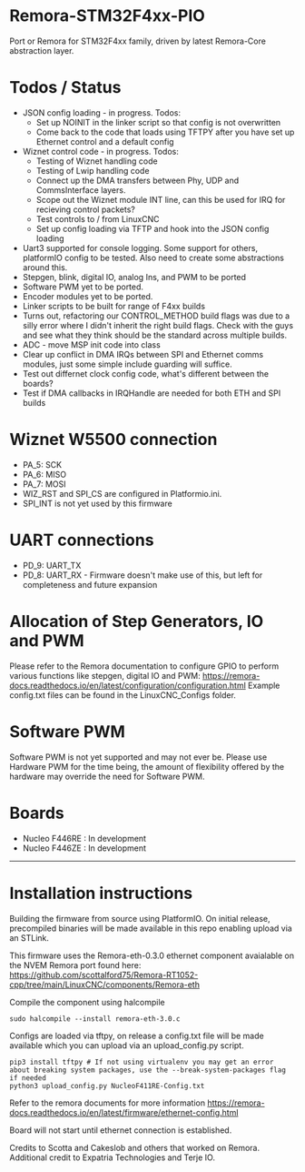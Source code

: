 # Remora-STM32F4xx-PIO
Port or Remora for STM32F4xx family, driven by latest Remora-Core abstraction layer.

# Todos / Status
- JSON config loading - in progress. Todos:
    - Set up NOINIT in the linker script so that config is not overwritten
    - Come back to the code that loads using TFTPY after you have set up Ethernet control and a default config
- Wiznet control code - in progress. Todos:
    - Testing of Wiznet handling code
    - Testing of Lwip handling code
    - Connect up the DMA transfers between Phy, UDP and CommsInterface layers. 
    - Scope out the Wiznet module INT line, can this be used for IRQ for recieving control packets?    
    - Test controls to / from LinuxCNC
    - Set up config loading via TFTP and hook into the JSON config loading
- Uart3 supported for console logging. Some support for others, platformIO config to be tested. Also need to create some abstractions around this.
- Stepgen, blink, digital IO, analog Ins, and PWM to be ported
- Software PWM yet to be ported.
- Encoder modules yet to be ported.
- Linker scripts to be built for range of F4xx builds
- Turns out, refactoring our CONTROL_METHOD build flags was due to a silly error where I didn't inherit the right build flags. Check with the guys and see what they think should be the standard across multiple builds.
- ADC - move MSP init code into class
- Clear up conflict in DMA IRQs between SPI and Ethernet comms modules, just some simple include guarding will suffice.
- Test out differnet clock config code, what's different between the boards?
- Test if DMA callbacks in IRQHandle are needed for both ETH and SPI builds

# Wiznet W5500 connection
- PA_5: SCK
- PA_6: MISO
- PA_7: MOSI
- WIZ_RST and SPI_CS are configured in Platformio.ini. 
- SPI_INT is not yet used by this firmware

# UART connections
- PD_9: UART_TX
- PD_8: UART_RX - Firmware doesn't make use of this, but left for completeness and future expansion

# Allocation of Step Generators, IO and PWM
Please refer to the Remora documentation to configure GPIO to perform various functions like stepgen, digital IO and PWM: https://remora-docs.readthedocs.io/en/latest/configuration/configuration.html
Example config.txt files can be found in the LinuxCNC_Configs folder. 

# Software PWM
Software PWM is not yet supported and may not ever be. Please use Hardware PWM for the time being, the amount of flexibility offered by the hardware may override the need for Software PWM. 

# Boards
- Nucleo F446RE : In development
- Nucleo F446ZE : In development

------------------------------------------

# Installation instructions
Building the firmware from source using PlatformIO. On initial release, precompiled binaries will be made available in this repo enabling upload via an STLink. 

This firmware uses the Remora-eth-0.3.0 ethernet component avaialable on the NVEM Remora port found here: https://github.com/scottalford75/Remora-RT1052-cpp/tree/main/LinuxCNC/components/Remora-eth

Compile the component using halcompile
```
sudo halcompile --install remora-eth-3.0.c
```

Configs are loaded via tftpy, on release a config.txt file will be made available which you can upload via an upload_config.py script.
```
pip3 install tftpy # If not using virtualenv you may get an error about breaking system packages, use the --break-system-packages flag if needed
python3 upload_config.py NucleoF411RE-Config.txt
```

Refer to the remora documents for more information
https://remora-docs.readthedocs.io/en/latest/firmware/ethernet-config.html

Board will not start until ethernet connection is established. 

Credits to Scotta and Cakeslob and others that worked on Remora. Additional credit to Expatria Technologies and Terje IO. 